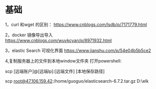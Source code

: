 # 基础
1，curl 和wget 的区别：
https://www.cnblogs.com/lsdb/p/7171779.html

2，docker 镜像导出导入
https://www.cnblogs.com/wuvkcyan/p/8971932.html

3，elastic Search 可视化界面
https://www.jianshu.com/p/54e04b5b5ce2

4,复制服务器上的文件到本地window文件夹
打开powershell:

scp [远端账户]@[远端Ip]:[远端文件] [本地保存路径]

scp root@47.106.159.42:/home/guoguo/elasticsearch-6.7.2.tar.gz D:\elk
